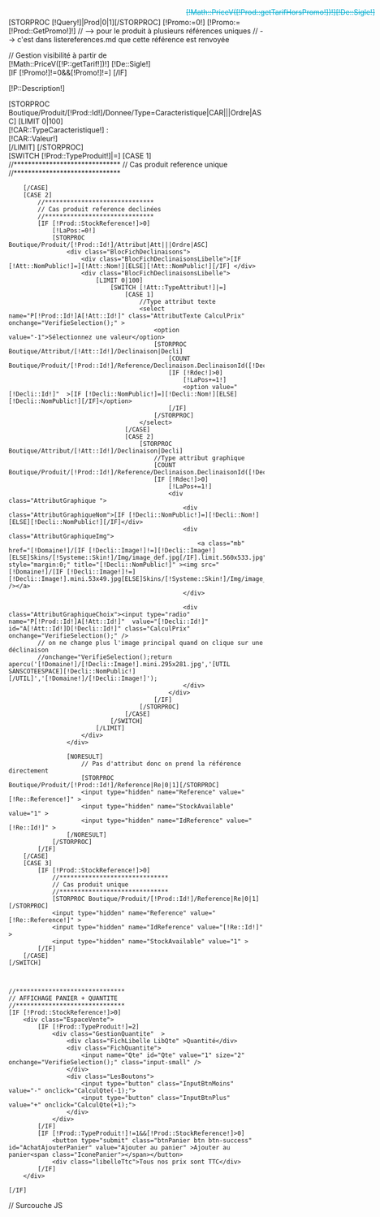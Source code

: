 [STORPROC [!Query!]|Prod|0|1][/STORPROC]
[!Promo:=0!]
[!Promo:=[!Prod::GetPromo!]!]
// --> pour le produit à plusieurs références uniques 
//      --> c'est dans listereferences.md que cette référence est renvoyée 
<div class="BlocFichTitre">
</div>
<div class="BlocFichContent">
	<div class="BlocFichPrix">
		// Gestion visibilité à partir de
		<div class="PrixDansFiche" id="tarif">[!Math::PriceV([!P::getTarif!])!] [!De::Sigle!]</div>
		[IF [!Promo!]!=0&&[!Promo!]!=]
			<div style="display:block;color:#01ACCF;font-size:14px;position:absolute;right:10px;text-decoration:line-through;top:44px;" id="tarifNonPromo">[!Math::PriceV([!Prod::getTarifHorsPromo!])!][!De::Sigle!]</div>
		[/IF]
	</div>
		<p>[!P::Description!]</p>
	<div class="BlocFichCaracteristique" >
		[STORPROC Boutique/Produit/[!Prod::Id!]/Donnee/Type=Caracteristique|CAR|||Ordre|ASC]
			[LIMIT 0|100]
				<div class="BlocFichLigneCaract">
					<span class="FichLibelle" >[!CAR::TypeCaracteristique!] : </span><br />
					<span class="FichValeurCaract">[!CAR::Valeur!]</span>
				</div>
			[/LIMIT]
		[/STORPROC]
	</div>
	[SWITCH [!Prod::TypeProduit!]|=]
		[CASE 1]
			//******************************
			// Cas produit reference unique 
			//******************************
			
		[/CASE]
		[CASE 2]
			//******************************
			// Cas produit reference declinées
			//******************************
			[IF [!Prod::StockReference!]>0]
				[!LaPos:=0!]
				[STORPROC Boutique/Produit/[!Prod::Id!]/Attribut|Att|||Ordre|ASC]
					<div class="BlocFichDeclinaisons">
						<div class="BlocFichDeclinaisonsLibelle">[IF [!Att::NomPublic!]=][!Att::Nom!][ELSE][!Att::NomPublic!][/IF] </div>
						<div class="BlocFichDeclinaisonsLibelle">
							[LIMIT 0|100]
								[SWITCH [!Att::TypeAttribut!]|=]
									[CASE 1]
										//Type attribut texte
										<select name="P[!Prod::Id!]A[!Att::Id!]" class="AttributTexte CalculPrix" onchange="VerifieSelection();" >
											<option value="-1">Sélectionnez une valeur</option>
											[STORPROC Boutique/Attribut/[!Att::Id!]/Declinaison|Decli]
												[COUNT Boutique/Produit/[!Prod::Id!]/Reference/Declinaison.DeclinaisonId([!Decli::Id!])&&Quantite>0&&Tarif>0|Rdec]
												[IF [!Rdec!]>0]
													[!LaPos+=1!]
													<option value="[!Decli::Id!]"  >[IF [!Decli::NomPublic!]=][!Decli::Nom!][ELSE][!Decli::NomPublic!][/IF]</option>
												[/IF]
											[/STORPROC]
										</select>
									[/CASE]
									[CASE 2]
										[STORPROC Boutique/Attribut/[!Att::Id!]/Declinaison|Decli]
											//Type attribut graphique
											[COUNT Boutique/Produit/[!Prod::Id!]/Reference/Declinaison.DeclinaisonId([!Decli::Id!])&&Quantite>0&&Tarif>0|Rdec]
											[IF [!Rdec!]>0]
												[!LaPos+=1!]
												<div class="AttributGraphique ">
													<div class="AttributGraphiqueNom">[IF [!Decli::NomPublic!]=][!Decli::Nom!][ELSE][!Decli::NomPublic!][/IF]</div>
													<div class="AttributGraphiqueImg">
														<a class="mb" href="[!Domaine!]/[IF [!Decli::Image!]!=][!Decli::Image!][ELSE]Skins/[!Systeme::Skin!]/Img/image_def.jpg[/IF].limit.560x533.jpg" style="margin:0;" title="[!Decli::NomPublic!]" ><img src="[!Domaine!]/[IF [!Decli::Image!]!=][!Decli::Image!].mini.53x49.jpg[ELSE]Skins/[!Systeme::Skin!]/Img/image_def.jpg.mini.53x49.jpg[/IF]" /></a>
													</div>
			
													<div class="AttributGraphiqueChoix"><input type="radio" name="P[!Prod::Id!]A[!Att::Id!]"  value="[!Decli::Id!]"  id="A[!Att::Id!]D[!Decli::Id!]" class="CalculPrix" onchange="VerifieSelection();" />
			// on ne change plus l'image principal quand on clique sur une déclinaison
			//onchange="VerifieSelection();return apercu('[!Domaine!]/[!Decli::Image!].mini.295x281.jpg','[UTIL SANSCOTEESPACE][!Decli::NomPublic!][/UTIL]','[!Domaine!]/[!Decli::Image!]');
													</div>
												</div>
											[/IF]
										[/STORPROC]
									[/CASE]
								[/SWITCH]
							[/LIMIT]
						</div>
					</div>
					
					[NORESULT]
						// Pas d'attribut donc on prend la référence directement
						[STORPROC Boutique/Produit/[!Prod::Id!]/Reference|Re|0|1][/STORPROC]
						<input type="hidden" name="Reference" value="[!Re::Reference!]" >
						<input type="hidden" name="StockAvailable" value="1" >
						<input type="hidden" name="IdReference" value="[!Re::Id!]" >
					[/NORESULT]
				[/STORPROC]
			[/IF]
		[/CASE]
		[CASE 3]
			[IF [!Prod::StockReference!]>0]
				//******************************
				// Cas produit unique
				//******************************
				[STORPROC Boutique/Produit/[!Prod::Id!]/Reference|Re|0|1][/STORPROC]
				<input type="hidden" name="Reference" value="[!Re::Reference!]" >
				<input type="hidden" name="IdReference" value="[!Re::Id!]" >
				<input type="hidden" name="StockAvailable" value="1" >
			[/IF]
		[/CASE]
	[/SWITCH]
	
	
	
	//******************************
	// AFFICHAGE PANIER + QUANTITE
	//******************************
	[IF [!Prod::StockReference!]>0]
		<div class="EspaceVente">
			[IF [!Prod::TypeProduit!]=2]
				<div class="GestionQuantite"  >
					<div class="FichLibelle LibQte" >Quantité</div>
					<div class="FichQuantite">
						<input name="Qte" id="Qte" value="1" size="2" onchange="VerifieSelection();" class="input-small" />
					</div>
					<div class="LesBoutons">
						<input type="button" class="InputBtnMoins" value="-" onclick="CalculQte(-1);">
						<input type="button" class="InputBtnPlus" value="+" onclick="CalculQte(+1);">
					</div>
				</div>
			[/IF]
			[IF [!Prod::TypeProduit!]!=1&&[!Prod::StockReference!]>0]
				<button type="submit" class="btnPanier btn btn-success" id="AchatAjouterPanier" value="Ajouter au panier" >Ajouter au panier<span class="IconePanier"></span></button>
				<div class="libelleTtc">Tous nos prix sont TTC</div>
			[/IF]
		</div>

	[/IF]

</div>



// Surcouche JS
<script type="text/javascript">

	$(document).ready(function () {
		$('#FicheProduit').submit(function(e) {
			//VerifieSelection();
			// on vérifie qu'on a sélectionné le produit que l'on voulait acheté
			var sel = $('.CalculPrix');
			var req = {};
			var initI=0;
			//On va chercher tous les combos et radios d'attributs
			$(sel).each(function (index,item){
				var attribut = $(item).get('name');
				var valeurattribut = -1;
				var attributclass = $(item).get('class');
				initI=1;	

				switch ($(item).get('type')){
					case "radio":
						if ($(item).get('checked')){
							
							valeurattribut = $(item).get('value');
							//On stocke les informations dans le tableau de requete
							req[attribut] = valeurattribut;
						}
					break;
					default:
						valeurattribut = $(item).val();
						//On stocke les informations dans le tableau de requete
						req[attribut] = valeurattribut;
					break;
				}
			});
			//On boucle sur req si une valeur est égale à -1 on sort
			for (var i in req){
				if (req[i]==-1) {
					toastr.warning("Merci de faire votre sélection avant d'ajouter au panier ");
					e.preventDefault();
					return;
				}
			};
			if (!(i)&& initI==1) {
				toastr.warning("Merci de faire votre sélection avant d'ajouter au panier ");
				e.preventDefault();
				return;
			}


		});

	});


	function VerifieSelection () {
		//initialisation
		var sel = $('.CalculPrix');
		var req = {};

		//On va chercher tous les combos et radios d'attributs
		sel.each(function (index,item){
			var attribut = $(item).attr('name');
			var valeurattribut = -1;
			var attributclass = $(item).attr('class');
			switch ($(item).attr('type')){
				case "radio":
					if ($(item).attr('checked')){
						valeurattribut = $(item).attr('value');
						//On stocke les informations dans le tableau de requete
						req[attribut] = valeurattribut;
					}
				break;
				default:
					valeurattribut = $(item).val();
					//On stocke les informations dans le tableau de requete
					req[attribut] = valeurattribut;
				break;
			}
		});
		//On boucle sur req si une valeur est égale à -1 on sort
		for (var i in req){
			if (req[i]==-1)return;
		};

		//On va chercher la quantite
		req.quantite = $('#Qte').val();

		// Desactive le bouton ajouter au panier tant qu'on a pas le retour JSON
		if($('#AchatAjouterPanier') != null){
			$('#AchatAjouterPanier').addClass('Disabled');
			$('#AchatAjouterPanier').attr('disabled','disabled');
		}

		//On execute la requete
		var r = $.getJSON('/Boutique/Produit/[!Prod::Id!]/getTarif.json',req)
			.fail(function (){
				toastr.error('probleme de connexion');
			})
			.done (function(json){
				//mettre à jour le champ tarif
				$('#tarif').html(json.price+' €');
				if($('#promo')==1) $('#tarifNonPromo').css('display', 'block');
				else {
					if($('#tarifNonPromo') != null) $('#tarifNonPromo').css('display', 'none');
				}
				if($('#tarifvisible') != null) $('#tarifvisible').css('display', 'none');
				$('#Reference').val(json.reference);
				
				//reactive le bouton ajouter au panier
				if($('#AchatAjouterPanier') != null && parseInt(json.StockAvailable)==1){
					$('#AchatAjouterPanier').unbind('click');
					 $('#AchatAjouterPanier').removeClass('Disabled');
					 $('#AchatAjouterPanier').removeAttr("disabled");
				}else if ($('#AchatAjouterPanier') != null){
					//on supprime tout evenement de click
					$('#AchatAjouterPanier').unbind('click');
					 $('#AchatAjouterPanier').removeAttr("disabled");
					$('#AchatAjouterPanier').click(function (e){
						e.preventDefault();
						toastr.error('stock insuffisant pour ce produit.');
					});
					
				}
		});	
	}


	function CalculQte(PlusMoins) {
		var Quantite= parseInt($('#Qte').val());
		var total= Quantite+parseFloat(PlusMoins);
		$('#Qte').val(total);
		if (total < 1) $('#Qte').val(1);
		VerifieSelection ();
	}



	// Gestion des onglets
//	window.addEvent("domready", function () { 
//		var onglets = $$('.ongletBloc');
//		var ongletsContenu = $$('.ongletDesc');
//		$('toutonglet').setStyle('display', 'block');
//		var rang=0;
//		ongletsContenu.each( function(contenu) {
//			if (rang!=0)contenu.setStyle('display', 'none');
//			rang++;
//		});
//		onglets.each(function(onglet) {
//			onglet.addEvent("click", function() { 
//				onglets.each( function(onglet) {
 //					onglet.removeClass('onglet_actif');
//				});
//				ongletsContenu.each( function(contenu) {
 //					contenu.setStyle('display', 'none');
//				});
//				this.addClass('onglet_actif');
//				var ladiv = 'ongletDesc' +this.id.substring(8);
//				$(ladiv).setStyle('display', 'block');
//			});
//		 });
//	});
</script>